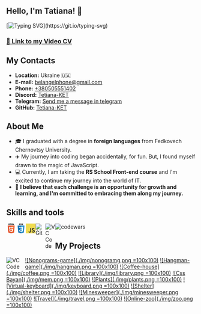 ## Hello, I'm Tatiana! 👋

[![Typing SVG](https://readme-typing-svg.herokuapp.com?font=Fira+Code&weight=600&size=21&pause=1000&color=1B0E63FF&background=5BE0FF00&random=false&width=1000&lines=I+am+a+passionate+newcomer+to+the+world+of+frontend+development!)](https://git.io/typing-svg)

### [🎥 Link to my Video CV](https://youtu.be/uJQMlCJasOU)

## My Contacts

* __Location:__ Ukraine 🇺🇦
* __E-mail:__   [belangelphone@gmail.com](mailto:belangelphone@gmail.com)
* __Phone:__    [+380505551402](tel:+380505551402)
* __Discord:__  [Tetiana-KET](https://discordapp.com/users/674720964143218723)
* __Telegram:__ [Send me a message in telegram](https://t.me/Tatiana_1000_Dribnyz)
* __GitHub:__   [Tetiana-KET](https://github.com/Tetiana-KET)

## About Me

- 🎓 I graduated with a degree in __foreign languages__ from Fedkovech Chernovtsy University.
- ✈️ My journey into coding began accidentally, for fun. But, I found myself drawn to the magic of JavaScript.
- 💻 Currently, I am taking the __RS School Front-end course__ and I'm excited to continue my journey into the world of IT.
- 🌟 __I believe that each challenge is an opportunity for growth and learning, and I'm committed to embracing them along my journey.__


## Skills and tools

<img align="left" alt="HTML5" width="26px" src="https://raw.githubusercontent.com/github/explore/80688e429a7d4ef2fca1e82350fe8e3517d3494d/topics/html/html.png"/>
<img align="left" alt="CSS" width="26px" src="https://raw.githubusercontent.com/github/explore/80688e429a7d4ef2fca1e82350fe8e3517d3494d/topics/css/css.png"/>
<img align="left" alt="JavaScript" width="26px" src="https://raw.githubusercontent.com/github/explore/80688e429a7d4ef2fca1e82350fe8e3517d3494d/topics/javascript/javascript.png"/>
<img align="left" alt="Git" width="26px" src="https://git-scm.com/images/logos/downloads/Git-Icon-1788C.png"/>
<img align="left" alt="VC Code" width="26px" src="https://code.visualstudio.com/assets/favicon.ico"/>
<img alt="codewars" width="26px" src="https://www.codewars.com/packs/assets/logo.f607a0fb.svg"/>


## My Projects

<img align="left" alt="VC Code" width="50px" border-radius="50%" src="https://prnt.sc/SLFT9W4PuHJL"/>


[![Nonograms-game](./img/nonogramg.png =100x100)](https://rolling-scopes-school.github.io/tetiana-ket-JSFE2023Q4/nonograms/index.html)
[![Hangman-game](./img/hangman.png =100x100)](https://rolling-scopes-school.github.io/tetiana-ket-JSFE2023Q4/hangman/index.html)
[![Coffee-house](./img/coffee.png =100x100)](https://rolling-scopes-school.github.io/tetiana-ket-JSFE2023Q4/coffee-house/pages/Home/index.html)
[![Library](./img/library.png =100x100)](https://tetiana-ket.github.io/Library/)
[![Css Bayan](./img/mem.png =100x100)](https://tetiana-ket.github.io/cssBayan/cssBayan/index.html)
[![Plants](./img/plants.png =100x100)](https://rolling-scopes-school.github.io/tetiana-ket-JSFEPRESCHOOL2022Q4/Plants/pages/main/index.html)
[![Virtual-keyboard](./img/keyboard.png =100x100)](https://tetiana-ket.github.io/virtual-keyboard/src/index.html)
[![Shelter](./img/shelter.png =100x100)](https://rolling-scopes-school.github.io/tetiana-ket-JSFE2023Q1/shelter/pages/main/index.html)
[![Minesweeper](./img/minesweeper.png =100x100)](https://rolling-scopes-school.github.io/tetiana-ket-JSFE2023Q1/minesweeper/dist/index.html)
[![Travel](./img/travel.png =100x100)](https://tetiana-ket.github.io/Travel/)
[![Online-zoo](./img/zoo.png =100x100)](https://tetiana-ket.github.io/online-zoo/pages/main/index.html)
